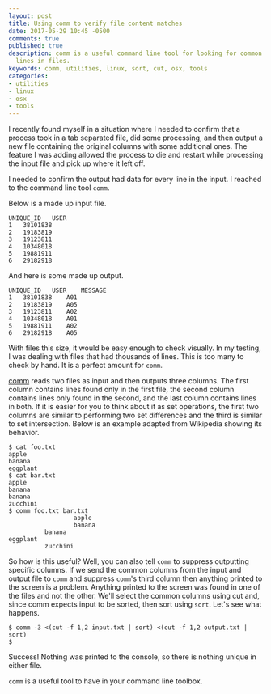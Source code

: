 ```yaml
---
layout: post
title: Using comm to verify file content matches
date: 2017-05-29 10:45 -0500
comments: true
published: true
description: comm is a useful command line tool for looking for common and unique
  lines in files.
keywords: comm, utilities, linux, sort, cut, osx, tools
categories:
- utilities
- linux
- osx
- tools
---
```


I recently found myself in a situation where I needed to confirm that a process took in a tab separated file, did some processing, and then output a new file containing the original columns with some additional ones. The feature I was adding allowed the process to die and restart while processing the input file and pick up where it left off.

I needed to confirm the output had data for every line in the input. I reached to the command line tool `comm`.

Below is a made up input file.

```
UNIQUE_ID	USER
1	38101838
2	19183819
3	19123811
4	10348018
5	19881911
6	29182918
```

And here is some made up output.

```
UNIQUE_ID	USER	MESSAGE
1	38101838	A01
2	19183819	A05
3	19123811	A02
4	10348018	A01
5	19881911	A02
6	29182918	A05
```

With files this size, it would be easy enough to check visually. In my testing, I was dealing with files that had thousands of lines. This is too many to check by hand. It is a perfect amount for `comm`.

[comm](https://en.wikipedia.org/wiki/Comm) reads two files as input and then outputs three columns. The first column contains lines found only in the first file, the second column contains lines only found in the second, and the last column contains lines in both. If it is easier for you to think about it as set operations, the first two columns are similar to performing two set differences and the third is similar to set intersection. Below is an example adapted from Wikipedia showing its behavior. 


```
$ cat foo.txt
apple
banana
eggplant
$ cat bar.txt
apple
banana
banana
zucchini
$ comm foo.txt bar.txt
                  apple
                  banana
          banana
eggplant
          zucchini
```

So how is this useful? Well, you can also tell `comm` to suppress outputting specific columns.  If we send the common columns from the input and output file to `comm` and suppress `comm`'s third column then anything printed to the screen is a problem. Anything printed to the screen was found in one of the files and not the other. We'll select the common columns using cut and, since comm expects input to be sorted, then sort using `sort`. Let's see what happens.

```
$ comm -3 <(cut -f 1,2 input.txt | sort) <(cut -f 1,2 output.txt | sort)
$
```

Success! Nothing was printed to the console, so there is nothing unique in either file.

`comm` is a useful tool to have in your command line toolbox.
